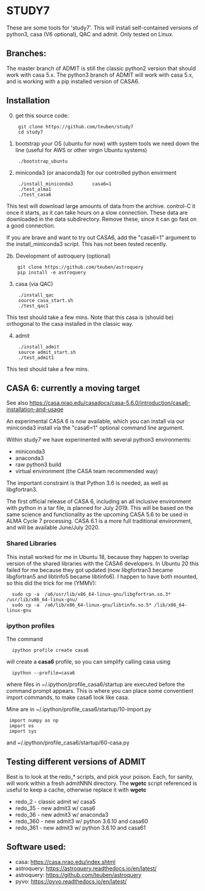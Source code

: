 # STUDY7

These are some tools for 'study7'. This will install self-contained versions of python3, casa (V6 optional),
QAC and admit. Only tested on Linux.

## Branches:

The master branch of ADMIT is still the classic python2 version that should work with casa 5.x.
The python3 branch of ADMIT will work with casa 5.x, and is working with a pip installed version of CASA6.

## Installation

0. get this source code:

        git clone https://github.com/teuben/study7
        cd study7
         
1. bootstrap your OS (ubuntu for now) with system tools we need down
   the line (useful for AWS or other virgin Ubuntu systems)

        ./bootstrap_ubuntu

2. miniconda3 (or anaconda3) for our controlled python envirment

        ./install_miniconda3       casa6=1
        ./test_alma1
        ./test_casa6

This test will download large amounts of data from the archive. control-C it once it starts, as it can take
hours on a slow connection. These data are downloaded in the data subdirectory. Remove these, since it can
go fast on a good connection.

If you are brave and want to try out CASA6, add the "casa6=1" argument to the install_miniconda3 script.
This has not been tested recently.

2b. Development of astroquery (optional)

        git clone https://github.com/teuben/astroquery
        pip install -e astroquery

3. casa (via QAC)

        ./install_qac
        source casa_start.sh
        ./test_qac1

This test should take a few mins.  Note that this casa is (should be) orthogonal to the casa installed in the classic way.

4. admit

        ./install_admit
        source admit_start.sh
        ./test_admit1

This test should take a few mins.

## CASA 6: currently a moving target

See also https://casa.nrao.edu/casadocs/casa-5.6.0/introduction/casa6-installation-and-usage


An experimental CASA 6 is now available, which you can install via our
miniconda3 install via the "casa6=1" optional command line argument.

Within study7 we have experimented with several python3 environments:

* miniconda3
* anaconda3
* raw python3 build
* virtual environment (the CASA team recommended way)

The important constraint is that Python 3.6 is needed, as well
as libgfortran3.

The first official release of CASA 6, including an all inclusive
environment with python in a tar file, is planned for July 2019. This
will be based on the same science and functionality as the upcoming
CASA 5.6 to be used in ALMA Cycle 7 processing.  CASA 6.1 is a more
full traditional environment, and will be available June/July 2020.

### Shared Libraries

This install worked for me in Ubuntu 18, because they happen to overlap version
of the shared libraries with the CASA6 developers.   In Ubuntu 20 this failed for
me because they got updated (now libgfortran3 became libgfortran5 and libtinfo5 became
libtinfo6). I happen to have both mounted, so this did the trick for me (YMMV):

      sudo cp -a  /a6/usr/lib/x86_64-linux-gnu/libgfortran.so.3* /usr/lib/x86_64-linux-gnu/
      sudo cp -a  /a6/lib/x86_64-linux-gnu/libtinfo.so.5* /lib/x86_64-linux-gnu

### ipython profiles

The command

      ipython profile create casa6

will create a **casa6** profile, so you can simplify calling casa using

      ipython --profile=casa6

where files in ~/.ipython/profile_casa6/startup are executed before
the command prompt appears. This is where you can place some conventient
import commands, to make casa6 look like casa.

Mine are in ~/.ipython/profile_casa6/startup/10-import.py

     import numpy as np
     import os
     import sys

and ~/.ipython/profile_casa6/startup/60-casa.py

## Testing different versions of ADMIT

Best is to look at the redo_\* scripts, and pick your poison. Each, for sanity, will work within a fresh admitNNN directory.
The **wgetc** script referenced is useful to keep a cache, otherwise replace it with **wgetc**


* redo_2 - classic admit w/ casa5
* redo_35 - new admit3 w/ casa6
* redo_36 - new admit3 w/ anaconda3
* redo_360 - new admit3 w/ python 3.6.10 and casa60
* redo_361 - new admit3 w/ python 3.6.10 and casa61


## Software used:

* casa: https://casa.nrao.edu/index.shtml
* astroquery: https://astroquery.readthedocs.io/en/latest/
* astroquery: https://github.com/teuben/astroquery
* pyvo:  https://pyvo.readthedocs.io/en/latest/

